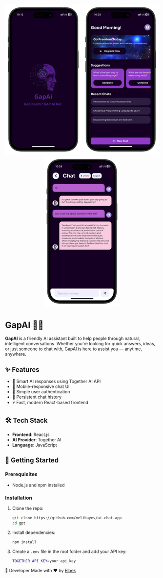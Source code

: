 <p align="center">
  <img src="https://github.com/melibayev/ai-chat-app/blob/main/src/assets/images/photo_2025-05-05_10-19-42-portrait.png" alt="banner" width="250"/>
  <img src="https://github.com/melibayev/ai-chat-app/blob/main/src/assets/images/home.png" alt="home" width="250"/>
  <img src="https://github.com/melibayev/ai-chat-app/blob/main/src/assets/images/chat.png" alt="chat" width="250"/>
</p>


# GapAI 🤖💬

**GapAI** is a friendly AI assistant built to help people through natural, intelligent conversations. Whether you're looking for quick answers, ideas, or just someone to chat with, GapAI is here to assist you — anytime, anywhere.

## ✨ Features

- 🧠 Smart AI responses using Together AI API
- 📱 Mobile-responsive chat UI
- 🔐 Simple user authentication
- 💬 Persistent chat history 
- ⚡ Fast, modern React-based frontend

## 🛠 Tech Stack

- **Frontend**: React.js
- **AI Provider**: Together AI
- **Language**: JavaScript

## 🚀 Getting Started

### Prerequisites

- Node.js and npm installed

### Installation

1. Clone the repo:

   ```bash
   git clone https://github.com/melibayev/ai-chat-app
   cd gpt
   ```

2. Install dependencies:

    ```bash
    npm install
    ```

3. Create a `.env` file in the root folder and add your API key:

    ```bash
    TOGETHER_API_KEY=your_api_key
    ```

👤 Developer
Made with ❤️ by [Elbek](https://github.com/melibayev/)
